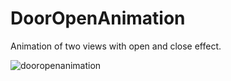 # DoorOpenAnimation
Animation of two views with open and close effect.

![dooropenanimation](https://user-images.githubusercontent.com/22715216/32969166-3375422e-cc0e-11e7-9f8d-a0aebcfbda30.gif)
